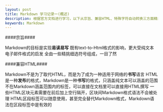 ```yaml
---
layout: post
title: Markdown 学习记录一(概述) 
description: 根据官方文档进行学习，以下从宗旨、兼容HTML、特殊字符自动转换三方面精简官方文档之内容 
keywords: Markdown
---
```


####宗旨####


Markdown的目标是实现**易读易写**
既有text-to-Html格式的影响，更大受纯文本电子邮件格式的启发
全由一些精挑细选符号组成，一目了然


####兼容HTML####


Markdown不是为了取代HTML，而是为了成为一种适用于网络的**书写**语言
HTML是一种**发布**的格式，Markdown是一种**书写**的格式，只涵盖纯文本可以涵盖的范围
不在Markdown涵盖范围内的标签，可以直接在文档里可以直接用HTML撰写
一些HTML区块元素需要在前后加上空行隔开，区块间Markdown格式语法不会被处理
HTML区段标签可以随意使用，甚至完全替代Markdown格式，Markdown语法在区段标签中是有效的

